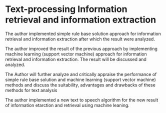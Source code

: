 # Text-processing Information retrieval and information extraction

The author implemented simple rule base  solution approach for information retrieval and information extraction after which the result were analyzed. 

The author improved the result of the previous approach by implementing machine learning (support vector machine) approach for information retrieval and information extraction. The result will be discussed and analyzed. 

The Author will further analyze and critically appraise the performance of simple rule base solution and machine learning (support vector machine) methods and discuss the suitability, advantages and drawbacks of these methods for text analysis

The author implemented a new text to speech algorithm for the new result of information etarction and  retrieval using machine leaning.
